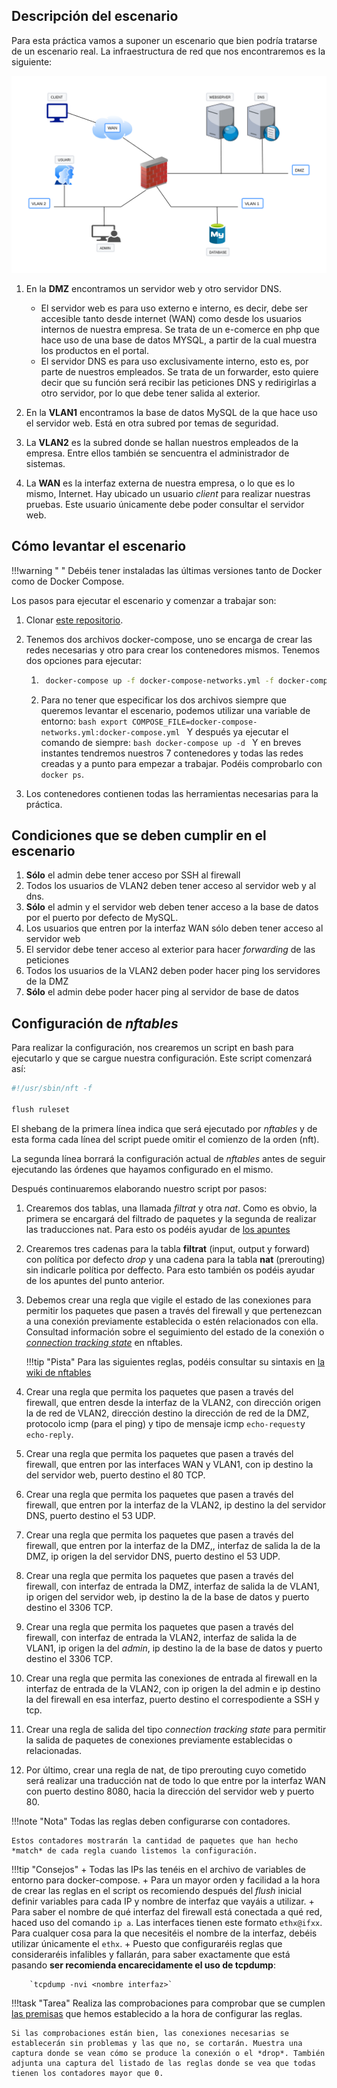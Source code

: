 ## Descripción del escenario

Para esta práctica vamos a suponer un escenario que bien podría tratarse de un escenario real. La infraestructura de red que nos encontraremos es la siguiente:

![](img/firewall-nftables.png)

1. En la **DMZ** encontramos un servidor web y otro servidor DNS.

    + El servidor web es para uso externo e interno, es decir, debe ser accesible tanto desde internet (WAN) como desde los usuarios internos de nuestra empresa. Se trata de un e-comerce en php que hace uso de una base de datos MYSQL, a partir de la cual muestra los productos en el portal. 
   + El servidor DNS es para uso exclusivamente interno, esto es, por parte de nuestros empleados. Se trata de un forwarder, esto quiere decir que su función será recibir las peticiones DNS y redirigirlas a otro servidor, por lo que debe tener salida al exterior.
  
2. En la **VLAN1** encontramos la base de datos MySQL de la que hace uso el servidor web. Está en otra subred por temas de seguridad.
3. La **VLAN2** es la subred donde se hallan nuestros empleados de la empresa. Entre ellos también se sencuentra el administrador de sistemas.
4. La **WAN** es la interfaz externa de nuestra empresa, o lo que es lo mismo, Internet. Hay ubicado un usuario *client* para realizar nuestras pruebas. Este usuario únicamente debe poder consultar el servidor web.

## Cómo levantar el escenario

!!!warning " "
    Debéis tener instaladas las últimas versiones tanto de Docker como de Docker Compose.

Los pasos para ejecutar el escenario y comenzar a trabajar son:

1. Clonar [este repositorio](https://github.com/raul-profesor/nftables).
2. Tenemos dos archivos docker-compose, uno se encarga de crear las redes necesarias y otro para crear los contenedores mismos. Tenemos dos opciones para ejecutar:
   
     1. ```bash
         docker-compose up -f docker-compose-networks.yml -f docker-compose.yml up -d
         ```
     2. Para no tener que especificar los dos archivos siempre que queremos levantar el escenario, podemos utilizar una variable de entorno:
            ```bash
            export COMPOSE_FILE=docker-compose-networks.yml:docker-compose.yml
            ```
            Y después ya ejecutar el comando de siempre:
            ```bash
            docker-compose up -d
            ```
            Y en breves instantes tendremos nuestros 7 contenedores y todas las redes creadas y a punto para empezar a trabajar. Podéis comprobarlo con `docker ps`.

3. Los contenedores contienen todas las herramientas necesarias para la práctica.

## Condiciones que se deben cumplir en el escenario 

1. **Sólo** el admin debe tener acceso por SSH al firewall
2. Todos los usuarios de VLAN2 deben tener acceso al servidor web y al dns.
3. **Sólo** el admin y el servidor web deben tener acceso a la base de datos por el puerto por defecto de MySQL.
4. Los usuarios que entren por la interfaz WAN sólo deben tener acceso al servidor web
5. El servidor debe tener acceso al exterior para hacer *forwarding* de las peticiones
6. Todos los usuarios de la VLAN2 deben poder hacer ping los servidores de la DMZ
7. **Sólo** el admin debe poder hacer ping al servidor de base de datos

## Configuración de *nftables*

Para realizar la configuración, nos crearemos un script en bash para ejecutarlo y que se cargue nuestra configuración. Este script comenzará así:

```bash
#!/usr/sbin/nft -f

flush ruleset
```
El shebang de la primera línea indica que será ejecutado por *nftables* y de esta forma cada línea del script puede omitir el comienzo de la orden (nft). 

La segunda línea borrará la configuración actual de *nftables* antes de seguir ejecutando las órdenes que hayamos configurado en el mismo.

Después continuaremos elaborando nuestro script por pasos:

1. Crearemos dos tablas, una llamada *filtrat* y otra *nat*. Como es obvio, la primera se encargará del filtrado de paquetes y la segunda de realizar las traducciones nat. 
    Para esto os podéis ayudar de [los apuntes](http://raul-profesor.github.io/SAD/firewall/#implementacion-practica-con-nftables)
2. Crearemos tres cadenas para la tabla **filtrat** (input, output y forward) con política por defecto *drop* y una cadena para la tabla **nat** (prerouting) sin indicarle política por deffecto.
    Para esto también os podéis ayudar de los apuntes del punto anterior.
3. Debemos crear una regla que vigile el estado de las conexiones para permitir los paquetes que pasen a través del firewall y que pertenezcan a una conexión previamente establecida o estén relacionados con ella.
    Consultad información sobre el seguimiento del estado de la conexión o [*connection tracking state*](https://wiki.nftables.org/wiki-nftables/index.php/Matching_connection_tracking_stateful_metainformation) en nftables.

    !!!tip "Pista"
        Para las siguientes reglas, podéis consultar su sintaxis en [la wiki de nftables](https://wiki.nftables.org/wiki-nftables/index.php/Quick_reference-nftables_in_10_minutes)

4. Crear una regla que permita los paquetes que pasen a través del firewall, que entren desde la interfaz de la VLAN2, con dirección origen la de red de VLAN2, dirección destino la dirección de red de la DMZ, protocolo icmp (para el ping) y tipo de mensaje icmp `echo-request`y `echo-reply`.
5. Crear una regla que permita los paquetes que pasen a través del firewall, que entren por las interfaces WAN y VLAN1, con ip destino la del servidor web, puerto destino el 80 TCP.
6. Crear una regla que permita los paquetes que pasen a través del firewall, que entren por la interfaz de la VLAN2, ip destino la del servidor DNS, puerto destino el 53 UDP.
7. Crear una regla que permita los paquetes que pasen a través del firewall, que entren por la interfaz de la DMZ,, interfaz de salida la de la DMZ, ip origen la del servidor DNS, puerto destino el 53 UDP.
8. Crear una regla que permita los paquetes que pasen a través del firewall, con interfaz de entrada la DMZ, interfaz de salida la de VLAN1, ip origen del servidor web, ip destino la de la base de datos y puerto destino el 3306 TCP.
9. Crear una regla que permita los paquetes que pasen a través del firewall, con interfaz de entrada la VLAN2, interfaz de salida la de VLAN1, ip origen la del *admin*, ip destino la de la base de datos y puerto destino el 3306 TCP.
10. Crear una regla que permita las conexiones de entrada al firewall en la interfaz de entrada de la VLAN2, con ip origen la del admin e ip destino la del firewall en esa interfaz, puerto destino el correspodiente a SSH y tcp.
11. Crear una regla de salida del tipo *connection tracking state* para permitir la salida de paquetes de conexiones previamente establecidas o relacionadas.
12. Por último, crear una regla de nat, de tipo prerouting cuyo cometido será realizar una traducción nat de todo lo que entre por la interfaz WAN con puerto destino 8080, hacia la dirección del servidor web y puerto 80.

!!!note "Nota"
    Todas las reglas deben configurarse con contadores.

    Estos contadores mostrarán la cantidad de paquetes que han hecho *match* de cada regla cuando listemos la configuración.

!!!tip "Consejos"
    + Todas las IPs las tenéis en el archivo de variables de entorno para docker-compose.
    + Para un mayor orden y facilidad a la hora de crear las reglas en el script os recomiendo después del *flush* inicial definir variables para cada IP y nombre de interfaz que vayáis a utilizar.
    + Para saber el nombre de qué interfaz del firewall está conectada a qué red, haced uso del comando `ip a`. Las interfaces tienen este formato `ethx@ifxx`. Para cualquer cosa para la que necesitéis el nombre de la interfaz, debéis utilizar únicamente el `ethx`.
    + Puesto que configuraréis reglas que consideraréis infalibles y fallarán, para saber exactamente que está pasando **ser recomienda encarecidamente el uso de tcpdump**:
  
        `tcpdump -nvi <nombre interfaz>`

!!!task "Tarea"
    Realiza las comprobaciones para comprobar que se cumplen [las premisas](http://localhost:8000/SAD/nftables/#condiciones-que-se-deben-cumplir-en-el-escenario) que hemos establecido a la hora de configurar las reglas.

    Si las comprobaciones están bien, las conexiones necesarias se establecerán sin problemas y las que no, se cortarán. Muestra una captura donde se vean cómo se produce la conexión o el *drop*. También adjunta una captura del listado de las reglas donde se vea que todas tienen los contadores mayor que 0.
